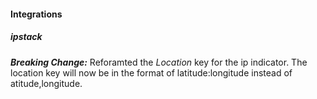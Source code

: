 
#### Integrations
##### ipstack
***Breaking Change:*** Reforamted the *Location* key for the ip indicator.
The location key will now be in the format of latitude:longitude instead of atitude,longitude.
